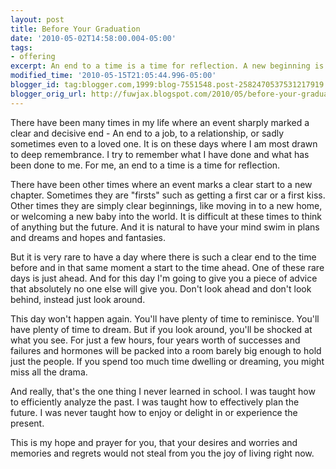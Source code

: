 ```yaml
---
layout: post
title: Before Your Graduation
date: '2010-05-02T14:58:00.004-05:00'
tags:
- offering
excerpt: An end to a time is a time for reflection. A new beginning is time for anticipation. Graduation is both.
modified_time: '2010-05-15T21:05:44.996-05:00'
blogger_id: tag:blogger.com,1999:blog-7551548.post-2582470537531217919
blogger_orig_url: http://fuwjax.blogspot.com/2010/05/before-your-graduation.html
---
```


There have been many times in my life where an event sharply marked a clear and decisive end - An end to a job, to a relationship, or sadly sometimes even to a loved one. It is on these days where I am most drawn to deep remembrance. I try to remember what I have done and what has been done to me. For me, an end to a time is a time for reflection.

There have been other times where an event marks a clear start to a new chapter. Sometimes they are "firsts" such as getting a first car or a first kiss. Other times they are simply clear beginnings, like moving in to a new home, or welcoming a new baby into the world. It is difficult at these times to think of anything but the future. And it is natural to have your mind swim in plans and dreams and hopes and fantasies.

But it is very rare to have a day where there is such a clear end to the time before and in that same moment a start to the time ahead. One of these rare days is just ahead. And for this day I'm going to give you a piece of advice that absolutely no one else will give you. Don't look ahead and don't look behind, instead just look around.

This day won't happen again. You'll have plenty of time to reminisce. You'll have plenty of time to dream. But if you look around, you'll be shocked at what you see. For just a few hours, four years worth of successes and failures and hormones will be packed into a room barely big enough to hold just the people. If you spend too much time dwelling or dreaming, you might miss all the drama.

And really, that's the one thing I never learned in school. I was taught how to efficiently analyze the past. I was taught how to effectively plan the future. I was never taught how to enjoy or delight in or experience the present.

This is my hope and prayer for you, that your desires and worries and memories and regrets would not steal from you the joy of living right now.